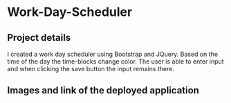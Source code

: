 # Work-Day-Scheduler

## Project details

I created a work day scheduler using Bootstrap and JQuery. Based on the time of the day the time-blocks change color. The user is able to enter input and when clicking the save button the input remains there. 

## Images and link of the deployed application
